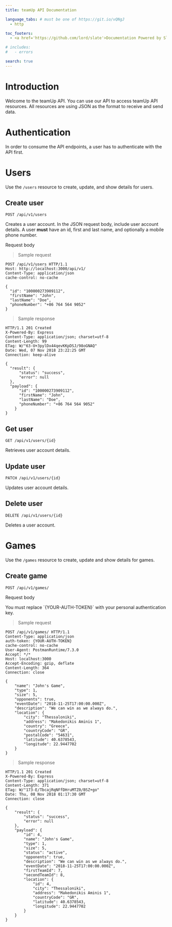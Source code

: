 ```yaml
---
title: teamUp API Documentation

language_tabs: # must be one of https://git.io/vQNgJ
  - http

toc_footers:
  - <a href='https://github.com/lord/slate'>Documentation Powered by Slate</a>

# includes:
#   - errors

search: true
---
```


# Introduction

Welcome to the teamUp API. You can use our API to access teamUp API resources.
All resources are using JSON as the format to receive and send data.

# Authentication

In order to consume the API endpoints, a user has to authenticate with the API first.

# Users
Use the `/users` resource to create, update, and show details for users.

## Create user
`POST /api/v1/users`

Creates a user account. In the JSON request body, include user account details. A user **must** have an id, first and last name, and optionally a mobile phone number.

Request body

> Sample request

```http
POST /api/v1/users HTTP/1.1
Host: http://localhost:3000/api/v1/
Content-Type: application/json
cache-control: no-cache

{
  "id": "100000273909112",
  "firstName": "John",
  "lastName": "Doe",
  "phoneNumber": "+86 764 564 9052"
}
```

> Sample response

```http
HTTP/1.1 201 Created
X-Powered-By: Express
Content-Type: application/json; charset=utf-8
Content-Length: 99
ETag: W/"63-U+3pylDx44qevKKpDSJ/98oGNAQ"
Date: Wed, 07 Nov 2018 23:22:25 GMT
Connection: keep-alive

{
  "result": {
      "status": "success",
      "error": null
  },
  "payload": {
      "id": "100000273909112",
      "firstName": "John",
      "lastName": "Doe",
      "phoneNumber": "+86 764 564 9052"
    }
}
```

## Get user
`GET /api/v1/users/{id}`

Retrieves user account details.

## Update user
`PATCH /api/v1/users/{id}`

Updates user account details.

## Delete user
`DELETE /api/v1/users/{id}`

Deletes a user account.

# Games

Use the `/games` resource to create, update and show details for games.

## Create game

`POST /api/v1/games/`

Request body

<aside class="notice">
You must replace `{YOUR-AUTH-TOKEN}` with your personal authentication key.
</aside>

> Sample request

```http
POST /api/v1/games/ HTTP/1.1
Content-Type: application/json
auth-token: {YOUR-AUTH-TOKEN}
cache-control: no-cache
User-Agent: PostmanRuntime/7.3.0
Accept: */*
Host: localhost:3000
Accept-Encoding: gzip, deflate
Content-Length: 364
Connection: close

{
	"name": "John's Game",
	"type": 1,
	"size": 5,
	"opponents": true,
	"eventDate": "2018-11-25T17:00:00.000Z",
	"description": "We can win as we always do.",
	"location": {
		"city": "Thessaloniki",
		"address": "Makedonikis Aminis 1",
		"country": "Greece",
		"countryCode": "GR",
		"postalCode": "54631",
		"latitude": 40.6378543,
		"longitude": 22.9447702
	}
}
```

> Sample response

```http
HTTP/1.1 201 Created
X-Powered-By: Express
Content-Type: application/json; charset=utf-8
Content-Length: 371
ETag: W/"173-E/TbcajRqNFfDHruMTZ0/BSZ+go"
Date: Thu, 08 Nov 2018 01:17:30 GMT
Connection: close

{
	"result": {
		"status": "success",
		"error": null
	},
	"payload": {
		"id": 4,
		"name": "John's Game",
		"type": 1,
		"size": 5,
		"status": "active",
		"opponents": true,
		"description": "We can win as we always do.",
		"eventDate": "2018-11-25T17:00:00.000Z",
		"firstTeamId": 7,
		"secondTeamId": 8,
		"location": {
			"id": 4,
			"city": "Thessaloniki",
			"address": "Makedonikis Aminis 1",
			"countryCode": "GR",
			"latitude": 40.6378543,
			"longitude": 22.9447702
		}
	}
}
```